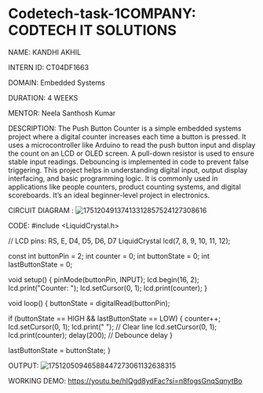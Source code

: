 # Codetech-task-1COMPANY: CODTECH IT SOLUTIONS

NAME: KANDHI AKHIL

INTERN ID: CT04DF1663

DOMAIN: Embedded Systems

DURATION: 4 WEEKS

MENTOR: Neela Santhosh Kumar 

DESCRIPTION: The Push Button Counter is a simple embedded systems project where a digital counter increases each time a button is pressed. It uses a microcontroller like Arduino to read the push button input and display the count on an LCD or OLED screen. A pull-down resistor is used to ensure stable input readings. Debouncing is implemented in code to prevent false triggering. This project helps in understanding digital input, output display interfacing, and basic programming logic. It is commonly used in applications like people counters, product counting systems, and digital scoreboards. It’s an ideal beginner-level project in electronics.

CIRCUIT DIAGRAM :
![17512049137413312857524127308616](https://github.com/user-attachments/assets/adb917d9-5c37-4452-aa91-959aca7863c5)

CODE: #include <LiquidCrystal.h>

// LCD pins: RS, E, D4, D5, D6, D7
LiquidCrystal lcd(7, 8, 9, 10, 11, 12);

const int buttonPin = 2;
int counter = 0;
int buttonState = 0;
int lastButtonState = 0;

void setup() {
  pinMode(buttonPin, INPUT);
  lcd.begin(16, 2);
  lcd.print("Counter: ");
  lcd.setCursor(0, 1);
  lcd.print(counter);
}

void loop() {
  buttonState = digitalRead(buttonPin);

  if (buttonState == HIGH && lastButtonState == LOW) {
    counter++;
    lcd.setCursor(0, 1);
    lcd.print("                "); // Clear line
    lcd.setCursor(0, 1);
    lcd.print(counter);
    delay(200);  // Debounce delay
  }

  lastButtonState = buttonState;
}

OUTPUT:
![17512050946588447273061132638315](https://github.com/user-attachments/assets/d2ddc1b6-3f6d-4d28-8467-72f044264053)

WORKING DEMO:
https://youtu.be/hIQgd8ydFac?si=n8fogsGnqSqnytBo
